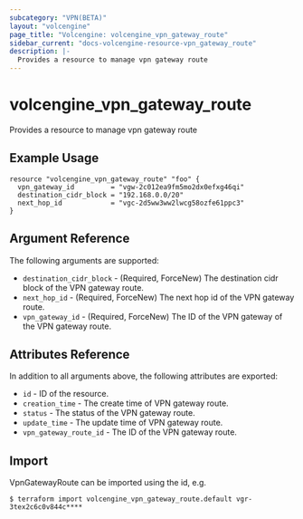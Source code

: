 ```yaml
---
subcategory: "VPN(BETA)"
layout: "volcengine"
page_title: "Volcengine: volcengine_vpn_gateway_route"
sidebar_current: "docs-volcengine-resource-vpn_gateway_route"
description: |-
  Provides a resource to manage vpn gateway route
---
```

# volcengine_vpn_gateway_route
Provides a resource to manage vpn gateway route
## Example Usage
```hcl
resource "volcengine_vpn_gateway_route" "foo" {
  vpn_gateway_id         = "vgw-2c012ea9fm5mo2dx0efxg46qi"
  destination_cidr_block = "192.168.0.0/20"
  next_hop_id            = "vgc-2d5ww3ww2lwcg58ozfe61ppc3"
}
```
## Argument Reference
The following arguments are supported:
* `destination_cidr_block` - (Required, ForceNew) The destination cidr block of the VPN gateway route.
* `next_hop_id` - (Required, ForceNew) The next hop id of the VPN gateway route.
* `vpn_gateway_id` - (Required, ForceNew) The ID of the VPN gateway of the VPN gateway route.

## Attributes Reference
In addition to all arguments above, the following attributes are exported:
* `id` - ID of the resource.
* `creation_time` - The create time of VPN gateway route.
* `status` - The status of the VPN gateway route.
* `update_time` - The update time of VPN gateway route.
* `vpn_gateway_route_id` - The ID of the VPN gateway route.


## Import
VpnGatewayRoute can be imported using the id, e.g.
```
$ terraform import volcengine_vpn_gateway_route.default vgr-3tex2c6c0v844c****
```

